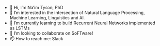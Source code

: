 - 👋 Hi, I’m Na'im Tyson, PhD
- 👀 I’m interested in the intersection of Natural Language Processing, Machine Learning, Linguistics and AI.
- 🌱 I’m currently learning to build Recurrent Neural Networks implemented as LSTMs
- 💞️ I’m looking to collaborate on SoFTware!
- 📫 How to reach me: Slack

<!---
nrtyson/nrtyson is a ✨ special ✨ repository because its `README.md` (this file) appears on your GitHub profile.
You can click the Preview link to take a look at your changes.
--->
